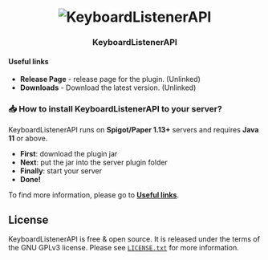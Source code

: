 <h1 align="center">
	<img
		alt="KeyboardListenerAPI"
		src="https://i.imgur.com/WCpEePB.png">
</h1>
<h3 align="center">
  KeyboardListenerAPI
</h3>


#### Useful links
* **Release Page** - release page for the plugin. (Unlinked)
* **Downloads** - Download the latest version. (Unlinked)

### 📥 How to install KeyboardListenerAPI to your server?
KeyboardListenerAPI runs on **Spigot/Paper 1.13+** servers and requires **Java 11** or above.
* **First**: download the plugin jar
* **Next**: put the jar into the server plugin folder
* **Finally**: start your server
* **Done!**

To find more information, please go to [**Useful links**](#useful-links).

## License
KeyboardListenerAPI is free & open source. It is released under the terms of the GNU GPLv3 license.
Please see [`LICENSE.txt`](LICENSE.txt) for more information. 



